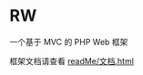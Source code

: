 # RW
一个基于 MVC 的 PHP Web 框架

框架文档请查看 [readMe/文档.html](https://go-loneliness-of-man.github.io/rw/readMe/%E6%96%87%E6%A1%A3.html)